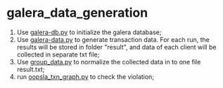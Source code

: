 # galera_data_generation
1. Use [galera-db.py](./galera-db.py) to initialize the galera database;
2. Use [galera-data.py](./galera-data.py) to generate transaction data. For each run, the results will be stored in folder "result", and data of each client will be collected in separate txt file;
3. Use [group_data.py](./group_data.py) to normalize the collected data in to one file result.txt;
4. run [oopsla_txn_graph.py](./oopsla_txn_graph.py) to check the violation;
